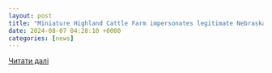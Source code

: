```yaml
---
layout: post
title: "Miniature Highland Cattle Farm impersonates legitimate Nebraska cattle farm to scam consumers"
date: 2024-08-07 04:28:10 +0000
categories: [news]
---
```


[Читати далі](https://drgnews.com/2024/08/06/miniature-highland-cattle-farm-impersonates-legitimate-nebraska-cattle-farm-to-scam-consumers/)
